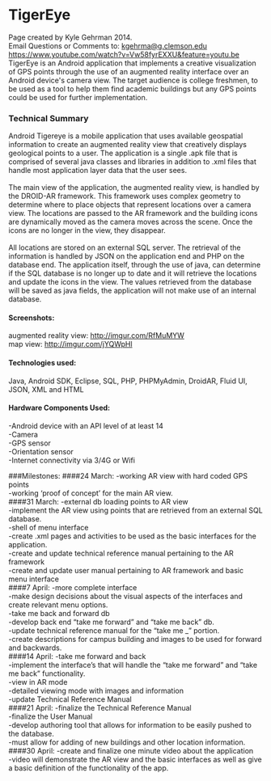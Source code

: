 # TigerEye

Page created by Kyle Gehrman 2014.  <br>
Email Questions or Comments to: kgehrma@g.clemson.edu
<br> 
https://www.youtube.com/watch?v=Vw58fyrEXXU&feature=youtu.be
<br>
TigerEye is an Android application that implements a creative visualization of GPS points through the use of an augmented reality interface over an Android device's camera view. The target audience is college freshmen, to be used as a tool to help them find academic buildings but any GPS points could be used for further implementation. 

### Technical Summary
   Android Tigereye is a mobile application that uses available geospatial information to create an augmented reality view that creatively displays geological points to a user. The application is a single .apk file that is comprised of several java classes and libraries in addition to .xml files that handle most application layer data that the user sees. <br><br>
   The main view of the application, the augmented reality view, is handled by the DROID-AR framework. This framework uses complex geometry to determine where to place objects that represent locations over a camera view. The locations are passed to the AR framework and the building icons are dynamically moved as the camera moves across the scene. Once the icons are no longer in the view, they disappear. <br><br>
   All locations are stored on an external SQL server. The retrieval of the information is handled by JSON on the application end and PHP on the database end. The application itself, through the use of java, can determine if the SQL database is no longer up to date and it will retrieve the locations and update the icons in the view. The values retrieved from the database will be saved as java fields, the application will not make use of an internal database.

#### Screenshots: 
augmented reality view: http://imgur.com/RfMuMYW <br>
map view: http://imgur.com/jYQWpHl <br>

#### Technologies used: 
Java, Android SDK, Eclipse, SQL, PHP, PHPMyAdmin, DroidAR, Fluid UI, JSON, XML and HTML

#### Hardware Components Used: 
  -Android device with an API level of at least 14 <br>
  -Camera <br>
  -GPS sensor <br>
  -Orientation sensor <br>
  -Internet connectivity via 3/4G or Wifi <br>
  



###Milestones: 
####24 March: 
  -working AR view with hard coded GPS points <br>
  -working ‘proof of concept’ for the main AR view. <br>
####31 March: 
  -external db loading points to AR view<br>
  -implement the AR view using points that are retrieved from an external SQL database. <br>
  -shell of menu interface<br>
  -create .xml pages and activities to be used as the basic interfaces for the application. <br>
  -create and update technical reference manual pertaining to the AR framework <br>
  -create and update user manual pertaining to AR framework and basic menu interface <br>
####7 April: 
  -more complete interface<br>
  -make design decisions about the visual aspects of the interfaces and create relevant menu options. <br>
  -take me back and forward db <br>
  -develop back end “take me forward” and “take me back” db.<br>
  -update technical reference manual for the “take me _” portion. <br> 
  -create descriptions for campus building and images to be used for forward and backwards. <br>
####14 April: 
  -take me forward and back <br>
  -implement the interface’s that will handle the “take me forward” and “take me back” functionality. <br>
  -view in AR mode <br>
  -detailed viewing mode with images and information <br>
  -update Technical Reference Manual  <br>
####21 April: 
  -finalize the Technical Reference Manual <br>
  -finalize the User Manual <br>
  -develop authoring tool that allows for information to be easily pushed to the database. <br>
  -must allow for adding of new buildings and other location information. <br>
####30 April: 
  -create and finalize one minute video about the application <br>
  -video will demonstrate the AR view and the basic interfaces as well as give a basic definition of the functionality of the app. <br>
